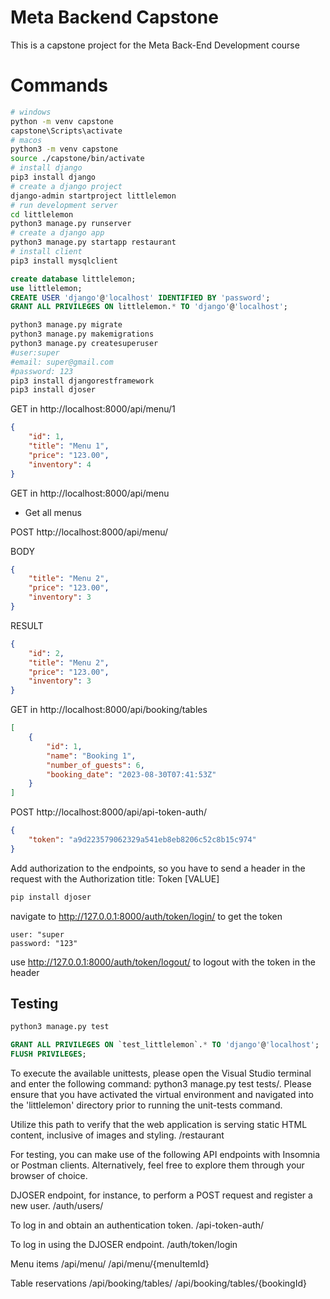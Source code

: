 # Meta Backend Capstone
This is a capstone project for the Meta Back-End Development course

# Commands

``` bash
# windows
python -m venv capstone
capstone\Scripts\activate
# macos
python3 -m venv capstone
source ./capstone/bin/activate
# install django
pip3 install django
# create a django project
django-admin startproject littlelemon
# run development server
cd littlelemon
python3 manage.py runserver
# create a django app
python3 manage.py startapp restaurant
# install client
pip3 install mysqlclient
```

```sql
create database littlelemon;
use littlelemon;
CREATE USER 'django'@'localhost' IDENTIFIED BY 'password';
GRANT ALL PRIVILEGES ON littlelemon.* TO 'django'@'localhost';
```

```bash
python3 manage.py migrate
python3 manage.py makemigrations
python3 manage.py createsuperuser
#user:super
#email: super@gmail.com
#password: 123
pip3 install djangorestframework
pip3 install djoser
```

GET in 
http://localhost:8000/api/menu/1

```json
{
    "id": 1,
    "title": "Menu 1",
    "price": "123.00",
    "inventory": 4
}
```
GET in 
http://localhost:8000/api/menu

- Get all menus

POST http://localhost:8000/api/menu/

BODY
```json
{
    "title": "Menu 2",
    "price": "123.00",
    "inventory": 3
}
```
RESULT
```json
{
    "id": 2,
    "title": "Menu 2",
    "price": "123.00",
    "inventory": 3
}
```


GET in 
http://localhost:8000/api/booking/tables

```json
[
    {
        "id": 1,
        "name": "Booking 1",
        "number_of_guests": 6,
        "booking_date": "2023-08-30T07:41:53Z"
    }
]
```
POST http://localhost:8000/api/api-token-auth/
```json
{
    "token": "a9d223579062329a541eb8eb8206c52c8b15c974"
}
```

Add authorization to the endpoints, so you have to send a header in the request with the Authorization title: Token [VALUE]

```bash
pip install djoser
```

navigate to http://127.0.0.1:8000/auth/token/login/ to get the token  
```
user: "super  
password: "123"
```

use http://127.0.0.1:8000/auth/token/logout/ to logout with the token in the header

## Testing
```bash
python3 manage.py test
```

```sql
GRANT ALL PRIVILEGES ON `test_littlelemon`.* TO 'django'@'localhost';
FLUSH PRIVILEGES;
```

To execute the available unittests, please open the Visual Studio terminal and enter the following command: python3 manage.py test tests/.
Please ensure that you have activated the virtual environment and navigated into the 'littlelemon' directory prior to running the unit-tests command.

Utilize this path to verify that the web application is serving static HTML content, inclusive of images and styling.
/restaurant

For testing, you can make use of the following API endpoints with Insomnia or Postman clients.
Alternatively, feel free to explore them through your browser of choice.

DJOSER endpoint, for instance, to perform a POST request and register a new user.
/auth/users/

To log in and obtain an authentication token.
/api-token-auth/

To log in using the DJOSER endpoint.
/auth/token/login

Menu items
/api/menu/
/api/menu/{menuItemId}

Table reservations
/api/booking/tables/
/api/booking/tables/{bookingId}